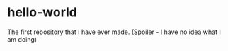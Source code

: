 # hello-world
The first repository that I have ever made. (Spoiler - I have no idea what I am doing)
